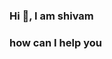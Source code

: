 ### Hi 👋, I am shivam 
### how can I help you


<!--
**shivamdubey26/shivamdubey26** is a ✨ _special_ ✨ repository because its `README.md` (this file) appears on your GitHub profile.

Here are some ideas to get you started:

- 🔭 I’m currently pursuing b. tech in GEC bharatpur
- 🌱 I’m currently learning Related topics to cyber security and blockchain
- 👯 I’m looking to collaborate on web development projects
- 🤔 I’m looking for help with in backend bevelopment
- 💬 Ask me about web development and blockchain
- 📫 How to reach me: shivamdubey2603@gmail.com
- 😄 Pronouns: he
- ⚡ Fun fact: problem solver of whole batch
-->
